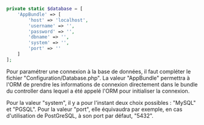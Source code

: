 ```php
private static $database = [
	'AppBundle' => [
		'host' => 'localhost',
		'username' => '',
		'password' => '',
		'dbname' => '',
		'system' => '',
		'port' => ''
	]
];
```

Pour paramétrer une connexion à la base de données, il faut compléter le fichier "Configuration/Database.php". La valeur "AppBundle" permettra à l'ORM de prendre les informations de connexion directement dans le bundle du controller dans lequel a été appelé l'ORM pour initialiser la connexion.

Pour la valeur "system", il y a pour l'instant deux choix possibles : "MySQL" et "PGSQL".
Pour la valeur "port", elle équivaudra par exemple, en cas d'utilisation de PostGreSQL, à son port par défaut, "5432".